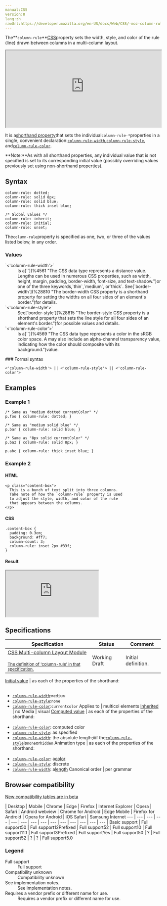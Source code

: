 ```yaml
---
manual:CSS
version:0
lang:zh
rawUrl:https://developer.mozilla.org/en-US/docs/Web/CSS/-moz-column-rule
---
```






The**`column-rule`**[CSS](%427 "")property sets the width, style, and color of the rule (line) drawn between columns in a multi-column layout.

<iframe src='https://interactive-examples.mdn.mozilla.net/pages/css/column-rule.html' width='100%' height='250'></iframe>


It is a[shorthand property](%28797 "")that sets the individual`column-rule-*`properties in a single, convenient declaration:[`column-rule-width`](%35580 "The column-rule-width CSS property sets the width of the rule (line) drawn between columns in a multi-column layout."),[`column-rule-style`](%35579 "The column-rule-style CSS property sets the style of the rule (line) drawn between columns in a multi-column layout."), and[`column-rule-color`](%29460 "The column-rule-color CSS property sets the color of the rule (line) drawn between columns in a multi-column layout.").



**Note:**As with all shorthand properties, any individual value that is not specified is set to its corresponding initial value (possibly overriding values previously set using non-shorthand properties).



## Syntax<a name="Syntax"></a>

```
column-rule: dotted;
column-rule: solid 8px;
column-rule: solid blue;
column-rule: thick inset blue;

/* Global values */
column-rule: inherit;
column-rule: initial;
column-rule: unset;
```


The`column-rule`property is specified as one, two, or three of the values listed below, in any order.


### Values<a name="Values"></a>
<dl><dt id=''>`<'column-rule-width'>`</dt><dd>Is a[`<length>`](%4561 "The <length> CSS data type represents a distance value. Lengths can be used in numerous CSS properties, such as width, height, margin, padding, border-width, font-size, and text-shadow.")or one of the three keywords,`thin`,`medium`, or`thick`. See[`border-width`](%28810 "The border-width CSS property is a shorthand property for setting the widths on all four sides of an element's border.")for details.</dd><dt id=''>`<'column-rule-style'>`</dt><dd>See[`border-style`](%28815 "The border-style CSS property is a shorthand property that sets the line style for all four sides of an element's border.")for possible values and details.</dd><dt id=''>`<'column-rule-color'>`</dt><dd>Is a[`<color>`](%4569 "The <color> CSS data type represents a color in the sRGB color space. A <color> may also include an alpha-channel transparency value, indicating how the color should composite with its background.")value.</dd></dl>
### Formal syntax<a name="Formal_syntax"></a>

```
<'column-rule-width'> || <'column-rule-style'> || <'column-rule-color'>

```

## Examples<a name="Examples"></a>

### Example 1<a name="Example_1"></a>

```
/* Same as "medium dotted currentColor" */
p.foo { column-rule: dotted; }

/* Same as "medium solid blue" */
p.bar { column-rule: solid blue; }

/* Same as "8px solid currentColor" */
p.baz { column-rule: solid 8px; }

p.abc { column-rule: thick inset blue; }
```

### Example 2<a name="Example_2"></a>

#### HTML<a name="HTML"></a>

```
<p class="content-box">
  This is a bunch of text split into three columns.
  Take note of how the `column-rule` property is used
  to adjust the style, width, and color of the rule
  that appears between the columns.
</p>
```

#### CSS<a name="CSS"></a>

```
.content-box {
  padding: 0.3em;
  background: #ff7;
  column-count: 3;
  column-rule: inset 2px #33f;
}
```

#### Result<a name="Result"></a>


<iframe src='https://mdn.mozillademos.org/en-US/docs/Web/CSS/column-rule$samples/Example_2?revision=1356471' width='null' height='null'></iframe>



## Specifications<a name="Specifications"></a>

Specification | Status | Comment 
 ---  |  ---  |  ---  | 
[CSS Multi-column Layout Module<br></br><small>The definition of &#39;column-rule&#39; in that specification.</small>](%29490 "") | Working Draft | Initial definition. 


[Initial value](%28552 "") | as each of the properties of the shorthand:<br></br>
* [`column-rule-width`](%35580 "The column-rule-width CSS property sets the width of the rule (line) drawn between columns in a multi-column layout."):`medium`
* [`column-rule-style`](%35579 "The column-rule-style CSS property sets the style of the rule (line) drawn between columns in a multi-column layout."):`none`
* [`column-rule-color`](%29460 "The column-rule-color CSS property sets the color of the rule (line) drawn between columns in a multi-column layout."):`currentcolor` 
Applies to | multicol elements 
[Inherited](%28555 "") | no 
Media | visual 
[Computed value](%28556 "") | as each of the properties of the shorthand:<br></br>
* [`column-rule-color`](%29460 "The column-rule-color CSS property sets the color of the rule (line) drawn between columns in a multi-column layout."): computed color
* [`column-rule-style`](%35579 "The column-rule-style CSS property sets the style of the rule (line) drawn between columns in a multi-column layout."): as specified
* [`column-rule-width`](%35580 "The column-rule-width CSS property sets the width of the rule (line) drawn between columns in a multi-column layout."): the absolute length;`0`if the[`column-rule-style`](%35579 "The column-rule-style CSS property sets the style of the rule (line) drawn between columns in a multi-column layout.")is`none`or`hidden` 
Animation type | as each of the properties of the shorthand:<br></br>
* [`column-rule-color`](%29460 "The column-rule-color CSS property sets the color of the rule (line) drawn between columns in a multi-column layout."): a[color](%28651 "Values of the <color> CSS data type are interpolated on each of their red, green, blue components, each handled as a real, floating-point number. Note that interpolation of colors happens in the alpha-premultiplied sRGBA color space to prevent unexpected grey colors to appear.")
* [`column-rule-style`](%35579 "The column-rule-style CSS property sets the style of the rule (line) drawn between columns in a multi-column layout."): discrete
* [`column-rule-width`](%35580 "The column-rule-width CSS property sets the width of the rule (line) drawn between columns in a multi-column layout."): a[length](%28692 "Values of the <length> CSS data type are interpolated as real, floating-point numbers.") 
Canonical order | per grammar 


## Browser compatibility<a name="Browser_compatibility"></a>
[New compatibility tables are in beta<i></i>](%3360 "")

 | <abbr>Desktop<i></i></abbr> | <abbr>Mobile<i></i></abbr> 
 | <abbr>Chrome<i></i></abbr> | <abbr>Edge<i></i></abbr> | <abbr>Firefox<i></i></abbr> | <abbr>Internet Explorer<i></i></abbr> | <abbr>Opera<i></i></abbr> | <abbr>Safari<i></i></abbr> | <abbr>Android webview<i></i></abbr> | <abbr>Chrome for Android<i></i></abbr> | <abbr>Edge Mobile<i></i></abbr> | <abbr>Firefox for Android<i></i></abbr> | <abbr>Opera for Android<i></i></abbr> | <abbr>iOS Safari<i></i></abbr> | <abbr>Samsung Internet<i></i></abbr> 
 ---  |  ---  |  ---  |  ---  |  ---  |  ---  |  ---  |  ---  |  ---  |  ---  |  ---  |  ---  |  ---  |  ---  | 
Basic support | <abbr>Full support</abbr>50 | <abbr>Full support</abbr>12<abbr>Prefixed<i></i></abbr> | <abbr>Full support</abbr>52 | <abbr>Full support</abbr>10 | <abbr>Full support</abbr>11.1 | <abbr>Full support</abbr>3<abbr>Prefixed<i></i></abbr> | <abbr>Full support</abbr>Yes | <abbr>Full support</abbr>50 | <abbr>?</abbr> | <abbr>Full support</abbr>52 | <abbr>?</abbr> | <abbr>?</abbr> | <abbr>Full support</abbr>5.0 


### Legend<a name="Legend"></a>
<dl><dt id=''><abbr>Full support</abbr></dt><dd>Full support</dd><dt id=''><abbr>Compatibility unknown</abbr></dt><dd>Compatibility unknown</dd><dt id=''><abbr>See implementation notes.<i></i></abbr></dt><dd>See implementation notes.</dd><dt id=''><abbr>Requires a vendor prefix or different name for use.<i></i></abbr></dt><dd>Requires a vendor prefix or different name for use.</dd></dl>



